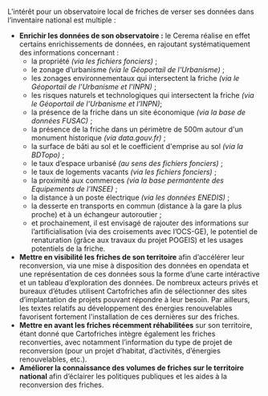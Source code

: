 L’intérêt pour un observatoire local de friches de verser ses données dans l’inventaire national est multiple :
- **Enrichir les données de son observatoire :** le Cerema réalise en effet certains enrichissements de données, en rajoutant systématiquement des informations concernant :
    -	la propriété *(via les fichiers fonciers)* ;
    -	le zonage d’urbanisme *(via le Géoportail de l'Urbanisme)* ;
    - les zonages environnementaux qui intersectent la friche *(via le Géoportail de l'Urbanisme et l'INPN)* ;
    - les risques naturels et technologiques qui intersectent la friche *(via le Géoportail de l'Urbanisme et l'INPN)*;
    - la présence de la friche dans un site économique *(via la base de données FUSAC)* ;
    - la présence de la friche dans un périmètre de 500m autour d'un monument historique *(via data.gouv.fr)*  ;
    - la surface de bâti au sol et le coefficient d'emprise au sol *(via la BDTopo)* ;
    -	le taux d’espace urbanisé *(au sens des fichiers fonciers)* ;
    -	le taux de logements vacants *(via les fichiers fonciers)* ;
    - la proximité aux commerces *(via la base permantente des Equipements de l'INSEE)* ;
    - la distance à un poste électrique *(via les données ENEDIS)* ;
    -	la desserte en transports en commun (distance à la gare la plus proche) et à un échangeur autoroutier ;
    -	et prochainement, il est envisagé de rajouter des informations sur l’artificialisation (via des croisements avec l’OCS-GE), le potentiel de renaturation (grâce aux travaux du projet POGEIS) et les usages potentiels de la friche.
- **Mettre en visibilité les friches de son territoire** afin d’accélérer leur reconversion, via une mise à disposition des données en opendata et une représentation de ces données sous la forme d’une carte intéractive et un tableau d’exploration des données. De nombreux acteurs privés et bureaux d’études utilisent Cartofriches afin de sélectionner des sites d’implantation de projets pouvant répondre à leur besoin. Par ailleurs, les textes relatifs au développement des énergies renouvelables favorisent fortement l'installation de ces dernières sur des friches.
- **Mettre en avant les friches récemment réhabilitées** sur son territoire, étant donné que Cartofriches intègre également les friches reconverties, avec notamment l’information du type de projet de reconversion (pour un projet d’habitat, d’activités, d’énergies renouvelables, etc.).
- **Améliorer la connaissance des volumes de friches sur le territoire national** afin d’éclairer les politiques publiques et les aides à la reconversion des friches.